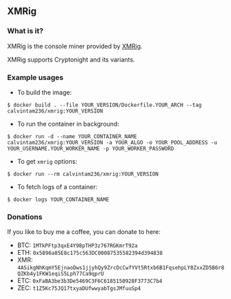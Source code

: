 ## XMRig

### What is it?

XMRig is the console miner provided by [XMRig](https://github.com/xmrig/xmrig).

XMRig supports Cryptonight and its variants.

### Example usages

- To build the image:

```console
$ docker build . --file YOUR_VERSION/Dockerfile.YOUR_ARCH --tag calvintam236/xmrig:YOUR_VERSION
```

- To run the container in background:

```console
$ docker run -d --name YOUR_CONTAINER_NAME calvintam236/xmrig:YOUR_VERSION -a YOUR_ALGO -o YOUR_POOL_ADDRESS -u YOUR_USERNAME.YOUR_WORKER_NAME -p YOUR_WORKER_PASSWORD
```

- To get `xmrig` options:

```console
$ docker run --rm calvintam236/xmrig:YOUR_VERSION
```

- To fetch logs of a container:

```console
$ docker logs YOUR_CONTAINER_NAME
```

### Donations

If you like to buy me a coffee, you can donate to here:

- BTC: `1MTkPFtp3qxE4Y98pTHP3z767RGKmrT92a`
- ETH: `0x5896a85E8c175c563DC00087535582394d394838`
- XMR: `4ASikgNhKqmY5EjnaoDws1jjyhQy9ZrcDcCwfYVt5Rtxb6B1FqsehpLY8ZxxZD5B6r8QZKb4y1FKW1eqiS5Lph77Ca9qprU`
- ETC: `0xFaBA3be3b3De5469C3F6C6185150928F3773C7b4`
- ZEC: `t1Z5Kc75JQ17txyaDUfwwyabTgsJMfuuSp4`
